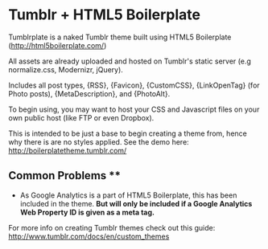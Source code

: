 # Tumblr + HTML5 Boilerplate #

Tumblrplate is a naked Tumblr theme built using HTML5 Boilerplate (http://html5boilerplate.com/)

All assets are already uploaded and hosted on Tumblr's static server (e.g normalize.css, Modernizr, jQuery).

Includes all post types, {RSS}, {Favicon}, {CustomCSS}, {LinkOpenTag} (for Photo posts), {MetaDescription}, and {PhotoAlt}.

To begin using, you may want to host your CSS and Javascript files on your own public host (like FTP or even Dropbox).

This is intended to be just a base to begin creating a theme from, hence why there is are no styles applied. See the demo here: http://boilerplatetheme.tumblr.com/

## Common Problems **
- As Google Analytics is a part of HTML5 Boilerplate, this has been included in the theme. **But will only be included if a Google Analytics Web Property ID is given as a meta tag.**

For more info on creating Tumblr themes check out this guide: http://www.tumblr.com/docs/en/custom_themes